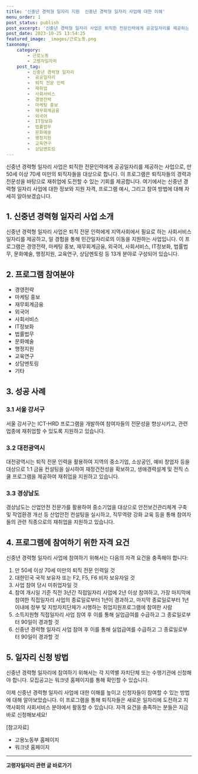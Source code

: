 ```yaml
---
title: '신중년 경력형 일자리 지원  신중년 경력형 일자리 사업에 대한 이해'
menu_order: 1
post_status: publish
post_excerpt: '신중년 경력형 일자리 사업은 퇴직한 전문인력에게 공공일자리를 제공하는 사업으로, 만 50세 이상 70세 미만의 퇴직자들을 대상으로 합니다. 이 프로그램은 퇴직자들의 경력과 전문성을 바탕으로 재취업에 도전할 수 있는 기회를 제공합니다. 여기에서는 신중년 경력형 일자리 사업에 대한 정보와 지원 자격, 프로그램 예시, 그리고 참여 방법에 대해 자세히 알아보겠습니다.'
post_date: 2023-10-25 13:54:25
featured_image: _images/근로노동.png
taxonomy:
    category:
        - 근로노동
        - 고령자일자리
    post_tag:
        - 신중년 경력형 일자리
        -  공공일자리
        -  퇴직 전문 인력
        -  재취업
        -  사회서비스
        -  경영전략
        -  마케팅 홍보
        -  재무회계금융
        -  외국어
        -  IT정보화
        -  법률법무
        -  문화예술
        -  행정지원
        -  교육연구
        -  상담멘토링
---
```



신중년 경력형 일자리 사업은 퇴직한 전문인력에게 공공일자리를 제공하는 사업으로, 만 50세 이상 70세 미만의 퇴직자들을 대상으로 합니다. 이 프로그램은 퇴직자들의 경력과 전문성을 바탕으로 재취업에 도전할 수 있는 기회를 제공합니다. 여기에서는 신중년 경력형 일자리 사업에 대한 정보와 지원 자격, 프로그램 예시, 그리고 참여 방법에 대해 자세히 알아보겠습니다.

## 1. 신중년 경력형 일자리 사업 소개
신중년 경력형 일자리 사업은 퇴직 전문 인력에게 지역사회에서 필요로 하는 사회서비스 일자리를 제공하고, 일 경험을 통해 민간일자리로의 이동을 지원하는 사업입니다. 이 프로그램은 경영전략, 마케팅 홍보, 재무회계금융, 외국어, 사회서비스, IT정보화, 법률법무, 문화예술, 행정지원, 교육연구, 상담멘토링 등 13개 분야로 구성되어 있습니다.

## 2. 프로그램 참여분야
- 경영전략
- 마케팅 홍보
- 재무회계금융
- 외국어
- 사회서비스
- IT정보화
- 법률법무
- 문화예술
- 행정지원
- 교육연구
- 상담멘토링
- 기타

## 3. 성공 사례
### 3.1 서울 강서구
서울 강서구는 ICT-HRD 프로그램을 개발하여 참여자들의 전문성을 향상시키고, 관련 업종에 재취업할 수 있도록 지원하고 있습니다.

### 3.2 대전광역시
대전광역시는 퇴직 전문 인력을 활용하여 지역의 중소기업, 소상공인, 예비 창업자 등을 대상으로 1:1 금융 컨설팅을 실시하여 재정건전성을 확보하고, 생애경력설계 및 전직 스쿨 프로그램을 제공하여 재취업을 지원하고 있습니다.

### 3.3 경상남도
경상남도는 산업안전 전문가를 활용하여 중소기업을 대상으로 안전보건관리체계 구축 및 작업환경 개선 등 산업안전 컨설팅을 실시하고, 직무역량 강화 교육 등을 통해 참여자들의 관련 직종으로의 재취업을 지원하고 있습니다.

## 4. 프로그램에 참여하기 위한 자격 요건
신중년 경력형 일자리 사업에 참여하기 위해서는 다음의 자격 요건을 충족해야 합니다:
1. 만 50세 이상 70세 미만의 퇴직 전문 인력일 것
2. 대한민국 국적 보유자 또는 F2, F5, F6 비자 보유자일 것
3. 사업 참여 당시 미취업자일 것
4. 참여 개시일 기준 직전 3년간 직접일자리 사업에 2년 이상 참여하고, 가장 마지막에 참여한 직접일자리 사업의 종료일로부터 1년이 경과하고, 마지막 종료일로부터 1년 이내에 정부 및 지방자치단체가 시행하는 취업지원프로그램에 참여한 사람
5. 소득지원형 직접일자리 사업 참여 후 이를 통해 실업급여를 수급하고 그 종료일로부터 90일이 경과할 것
6. 신중년 경력형 일자리 사업 참여 후 이를 통해 실업급여를 수급하고 그 종료일로부터 90일이 경과할 것

## 5. 일자리 신청 방법
신중년 경력형 일자리에 참여하기 위해서는 각 지역별 자치단체 또는 수행기관에 신청해야 합니다. 모집공고는 워크넷 홈페이지를 통해 확인할 수 있습니다.

이제 신중년 경력형 일자리 사업에 대한 이해를 높이고 신청자들이 참여할 수 있는 방법에 대해 알아보았습니다. 이 프로그램을 통해 퇴직자들은 새로운 일자리에 도전하고 지역사회의 사회서비스 분야에서 활동할 수 있습니다. 자격 요건을 충족하는 분들은 지금 바로 신청해보세요!

[참고자료]
- 고용노동부 홈페이지
- 워크넷 홈페이지
<!-- wp:separator -->
<hr class="wp-block-separator has-alpha-channel-opacity"/>
<!-- /wp:separator -->

<!-- wp:group {"backgroundColor":"base","layout":{"type":"constrained"}} -->
<div class="wp-block-group has-base-background-color has-background"><!-- wp:paragraph {"align":"center","fontSize":"medium"} -->
<p class="has-text-align-center has-large-font-size"><strong>고령자일자리 관련 글 바로가기</strong></p>
<!-- /wp:paragraph -->


<!-- wp:latest-posts
{"categories":[{"id":10558,"count":19,"description":"","link":"https://uknowlaw.com/category/%ea%b3%a0%eb%a0%b9%ec%9e%90%ec%9d%bc%ec%9e%90%eb%a6%ac/","name":"고령자일자리","slug":"고령자일자리","taxonomy":"category","parent":0,"meta":[],"_links":{"self":[{"href":"https://uknowlaw.com/wp-json/wp/v2/categories/10558"}],"collection":[{"href":"https://uknowlaw.com/wp-json/wp/v2/categories"}],"about":[{"href":"https://uknowlaw.com/wp-json/wp/v2/taxonomies/category"}],"wp:post_type":[{"href":"https://uknowlaw.com/wp-json/wp/v2/posts?categories=10558"}],"curies":[{"name":"wp","href":"https://api.w.org/{rel}","templated":true}]}}],"postsToShow":100,"excerptLength":28,"postLayout":"grid","columns":2,"featuredImageAlign":"left","featuredImageSizeSlug":"large","fontSize":"medium"} /--></div>
<!-- /wp:group -->